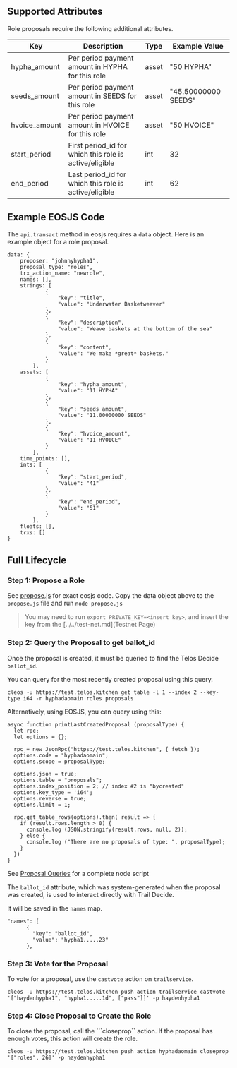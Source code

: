 
## Supported Attributes
Role proposals require the following additional attributes.

Key             | Description                                               | Type      | Example Value
--------------- | ----------------------------------------------------------| --------- | ------------------
hypha_amount    | Per period payment amount in HYPHA for this role          | asset     | "50 HYPHA"
seeds_amount    | Per period payment amount in SEEDS for this role          | asset     | "45.50000000 SEEDS"
hvoice_amount   | Per period payment amount in HVOICE for this role         | asset     | "50 HVOICE"
start_period    | First period_id for which this role is active/eligible    | int       | 32
end_period      | Last period_id for which this role is active/eligible     | int       | 62


## Example EOSJS Code
The ```api.transact``` method in eosjs requires a ```data``` object.  Here is an example object for a role proposal.

```
data: {
    proposer: "johnnyhypha1",
    proposal_type: "roles", 
    trx_action_name: "newrole",
    names: [],
    strings: [
            {
                "key": "title",
                "value": "Underwater Basketweaver"
            },
            {
                "key": "description",
                "value": "Weave baskets at the bottom of the sea"
            },
            {
                "key": "content",
                "value": "We make *great* baskets."
            }
        ], 
    assets: [
            {
                "key": "hypha_amount",
                "value": "11 HYPHA"
            },
            {
                "key": "seeds_amount",
                "value": "11.00000000 SEEDS"
            },
            {
                "key": "hvoice_amount",
                "value": "11 HVOICE"
            }
        ],
    time_points: [],
    ints: [
            {
                "key": "start_period",
                "value": "41"
            },
            {
                "key": "end_period",
                "value": "51"
            }
        ],
    floats: [],
    trxs: []
}
```

## Full Lifecycle

### Step 1: Propose a Role
See [propose.js](eosjs-propose.md) for exact eosjs code. Copy the data object above to the ```propose.js``` file and run ```node propose.js```

> You may need to run ```export PRIVATE_KEY=<insert key>```, and insert the key from the [../../test-net.md](Testnet Page)

### Step 2: Query the Proposal to get ballot_id

Once the proposal is created, it must be queried to find the Telos Decide ```ballot_id```.

You can query for the most recently created proposal using this query. 

```
cleos -u https://test.telos.kitchen get table -l 1 --index 2 --key-type i64 -r hyphadaomain roles proposals
```

Alternatively, using EOSJS, you can query using this:
```
async function printLastCreatedProposal (proposalType) {
  let rpc;
  let options = {};

  rpc = new JsonRpc("https://test.telos.kitchen", { fetch });
  options.code = "hyphadaomain";
  options.scope = proposalType; 

  options.json = true;
  options.table = "proposals";
  options.index_position = 2; // index #2 is "bycreated"
  options.key_type = 'i64';
  options.reverse = true;
  options.limit = 1;
  
  rpc.get_table_rows(options).then( result => {
    if (result.rows.length > 0) {
      console.log (JSON.stringify(result.rows, null, 2));
    } else {
      console.log ("There are no proposals of type: ", proposalType);
    }
  })
}
```
See [Proposal Queries](eosjs-queries.md) for a complete node script

The ```ballot_id``` attribute, which was system-generated when the proposal was created, is used to interact directly with Trail Decide. 

It will be saved in the ```names``` map.
```
"names": [
      {
        "key": "ballot_id",
        "value": "hypha1.....23"
      },
```


### Step 3: Vote for the Proposal
To vote for a proposal, use the ```castvote``` action on ```trailservice```.

```
cleos -u https://test.telos.kitchen push action trailservice castvote '["haydenhypha1", "hypha1.....1d", ["pass"]]' -p haydenhypha1
```

### Step 4: Close Proposal to Create the Role
To close the proposal, call the ```closeprop`` action.  If the proposal has enough votes, this action will create the role.

```
cleos -u https://test.telos.kitchen push action hyphadaomain closeprop '["roles", 26]' -p haydenhypha1
```